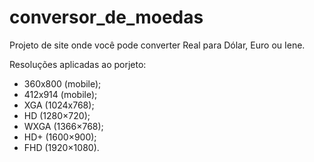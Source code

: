 # conversor_de_moedas
Projeto de site onde você pode converter Real para Dólar, Euro ou Iene.

Resoluções aplicadas ao porjeto:

- 360x800 (mobile);
- 412x914 (mobile);
- XGA (1024x768);
- HD (1280×720);
- WXGA (1366×768);
- HD+ (1600×900);
- FHD (1920×1080).
